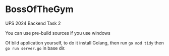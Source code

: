 # BossOfTheGym
UPS 2024 Backend Task 2

You can use pre-build sources if you use windows

Of bild application yourself, to do it install Golang, then run ```go mod tidy``` then ```go run server.go``` in base dir.

